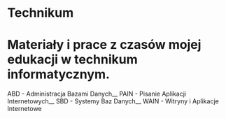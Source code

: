# Technikum
Materiały i prace z czasów mojej edukacji w technikum informatycznym.
=======
ABD - Administracja Bazami Danych__
PAIN - Pisanie Aplikacji Internetowych__
SBD - Systemy Baz Danych__
WAIN - Witryny i Aplikacje Internetowe
